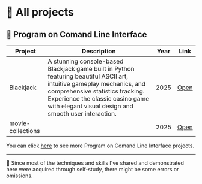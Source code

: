 # 📁 All projects

## 📂 Program on Comand Line Interface

| Project | Description | Year | Link |
|-----------|---------------------|-------|--------|
| Blackjack | A stunning console-based Blackjack game built in Python featuring beautiful ASCII art, intuitive gameplay mechanics, and comprehensive statistics tracking. Experience the classic casino game with elegant visual design and smooth user interaction. | 2025 | [Open](https://github.com/blanktphan/python-blackjack) |
| movie-collections | | 2025 | [Open](https://github.com/blanktphan/movie-collections) |

You can click [here](./program-on-command-line-interface/) to see more Program on Comand Line Interface projects.


---

📍 Since most of the techniques and skills I've shared and demonstrated here were acquired through self-study, there might be some errors or omissions.